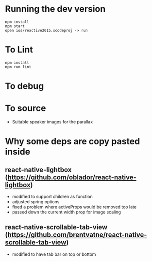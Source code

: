 # Running the dev version
```
npm install
npm start
open ios/reactive2015.xcodeproj -> run
```
# To Lint
```
npm install
npm run lint
```

# To debug

# To source
* Suitable speaker images for the parallax

# Why some deps are copy pasted inside

## react-native-lightbox (https://github.com/oblador/react-native-lightbox)
* modified to support children as function
* adjusted spring options
* fixed a problem where activeProps would be removed too late
* passed down the current width prop for image scaling

## react-native-scrollable-tab-view (https://github.com/brentvatne/react-native-scrollable-tab-view)
* modified to have tab bar on top or bottom
